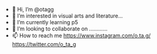 - 👋 Hi, I’m @otagg
- 👀 I’m interested in visual arts and literature...
- 🌱 I’m currently learning p5
- 💞️ I’m looking to collaborate on ............
- 📫 How to reach me https://www.instagram.com/o.ta.g/ https://twitter.com/o_ta_g

<!---
otagg/otagg is a ✨ special ✨ repository because its `README.md` (this file) appears on your GitHub profile.
You can click the Preview link to take a look at your changes.
--->
